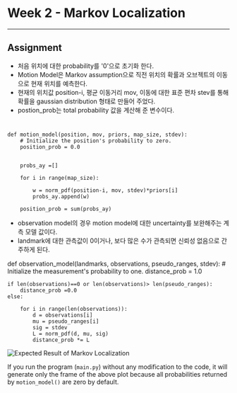 # Week 2 - Markov Localization

---

[//]: # (Image References)
[plot]: ./markov.gif

## Assignment

- 처음 위치에 대한 probability를 '0'으로 초기화 한다.
- Motion Model은 Markov assumption으로 직전 위치의 확률과 오브젝트의 이동으로 현재 위치를 예측한다.
- 현재의 위치값 position-i, 평균 이동거리 mov, 이동에 대한 표준 편차 stev를 통해 확률을 gaussian distribution 형태로 만들어 주었다.
- postion_prob는 total probability 값을 계산해 준 변수이다. 

#
~~~
def motion_model(position, mov, priors, map_size, stdev):
    # Initialize the position's probability to zero.
    position_prob = 0.0


    probs_ay =[]

    for i in range(map_size):
     
        w = norm_pdf(position-i, mov, stdev)*priors[i]
        probs_ay.append(w) 
    
    position_prob = sum(probs_ay)
~~~    
    
- observation model의 경우 motion model에 대한 uncertainty를 보완해주는 계측 모델 값이다.
- landmark에 대한 관측값이 0이거나, 보다 많은 수가 관측되면 신뢰성 없음으로 간주하게 된다. 

def observation_model(landmarks, observations, pseudo_ranges, stdev):
    # Initialize the measurement's probability to one.
    distance_prob = 1.0
    

    if len(observations)==0 or len(observations)> len(pseudo_ranges): 
        distance_prob =0.0
    else:

        for i in range(len(observations)):
            d = observations[i]
            mu = pseudo_ranges[i]
            sig = stdev
            L = norm_pdf(d, mu, sig)
            distance_prob *= L



![Expected Result of Markov Localization][plot]

If you run the program (`main.py`) without any modification to the code, it will generate only the frame of the above plot because all probabilities returned by `motion_model()` are zero by default.
